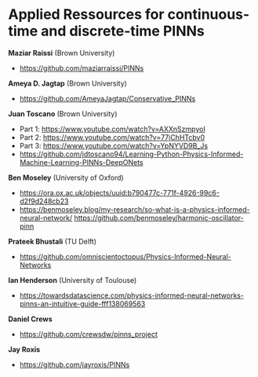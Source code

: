 # Applied Ressources for continuous-time and discrete-time PINNs

**Maziar Raissi** (Brown University)  
- https://github.com/maziarraissi/PINNs  

**Ameya D. Jagtap** (Brown University)  
- https://github.com/AmeyaJagtap/Conservative_PINNs  

**Juan Toscano** (Brown University)  
- Part 1: https://www.youtube.com/watch?v=AXXnSzmpyoI
- Part 2: https://www.youtube.com/watch?v=77jChHTcbv0
- Part 3: https://www.youtube.com/watch?v=YpNYVD9B_Js
- https://github.com/jdtoscano94/Learning-Python-Physics-Informed-Machine-Learning-PINNs-DeepONets  

**Ben Moseley** (University of Oxford)  
- https://ora.ox.ac.uk/objects/uuid:b790477c-771f-4926-99c6-d2f9d248cb23
- https://benmoseley.blog/my-research/so-what-is-a-physics-informed-neural-network/
https://github.com/benmoseley/harmonic-oscillator-pinn

**Prateek Bhustali** (TU Delft)  
- https://github.com/omniscientoctopus/Physics-Informed-Neural-Networks

**Ian Henderson** (University of Toulouse)  
- https://towardsdatascience.com/physics-informed-neural-networks-pinns-an-intuitive-guide-fff138069563

**Daniel Crews**  
- https://github.com/crewsdw/pinns_project

**Jay Roxis**  
- https://github.com/jayroxis/PINNs
